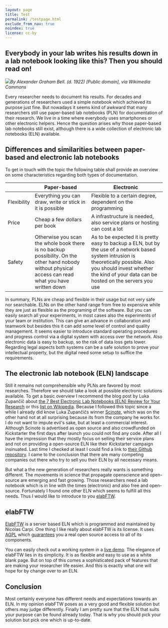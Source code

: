```yaml
---
layout: page
title: Test
permalink: /testpage.html
exclude_from_nav: true
noindex: true
license: cc-by
---
```


## Everybody in your lab writes his results down in a lab notebook looking like this? Then you should read on!

<span class="image left"><img src="{{ site.url }}/images/fulls/2016-08-09_Bell-Notebook.jpg">*By Alexander Graham Bell. (d. 1922) [Public domain], via Wikimedia Commons*</span>

Every researcher needs to document his results. For decades and generations of researchers used a simple notebook which achieved its purpose just fine. But nowadays it seems kind of awkward that many researchers still use paper-based lab notebooks (PLN) for documentation of their research. We live in a time where everybody uses smartphones or other electronic helpers. Hence the question arises why those paper-based lab notebooks still exist, although there is a wide collection of electronic lab notebooks (ELN) available. <!--more-->

## Differences and similarities between paper-based and electronic lab notebooks

To get in touch with the topic the following table shall provide an overview on some characteristics regarding both types of documentation.

| | Paper-based | Electronic |
|-|-----|-----|
| Flexibility | Everything you can draw, write or stick in it is possible | Flexible to a certain degree, dependent on the programming
| Price | Cheap a few dollars per book | A infrastructure is needed, also service plans or hosting can cost a lot
| Safety | Otherwise you scan the whole book there is no backup possibility. On the other hand nobody without physical access can read what you have written down  |  As to be expected it is pretty easy to backup a ELN, but by the use of a network based system intrusion is theoretically possible. Also you should invest whether the kind of your data can be hosted on the servers you use

In summary, PLNs are cheap and flexible in their usage but not very safe nor searchable. ELNs on the other hand range from free to expensive while they are just as flexible as the programing of the software. But you can easily search all your experiments, in most cases also the experiments of your team or institution. This can give an advance in collaboration and teamwork but besides this it can add some level of control and quality management. It seems easier to introduce standard operating procedures and progress control via a digital system with access over the network. Also electronic data is easy to backup, so the risk of data loss gets lower. Regarding legal aspects both systems can be a safe solution to prove your intellectual property, but the digital need some setup to suffice the requirements. 

## The electronic lab notebook (ELN) landscape

Still it remains not comprehensible why PLNs are favored by most researches. Therefore we should take a look at possible electronic solutions available. To get a basic overview I recommend the blog post by Luka Zupančič about [the 7 Best Electronic Lab Notebooks (ELN) Review for Your Research](http://splice-bio.com/the-7-best-electronic-lab-notebooks-eln-for-your-research/) or this [list on Wikipedia](https://en.wikipedia.org/wiki/List_of_ELN_software_packages). Because I followed this topic since a while I already did know Luka Zupančičs winner [Scinote](http://scinote.net/), which was on the other hand not at all surprising because its from the company he works for. I do not want to impute evil's sake, but at least a commercial interest. Although Scinote is advertised as open source and also crowdfunded on Kickstarter the first days after launch you could not find any code. After all I have the impression that they mostly focus on selling their service plans and not on providing a open-source ELN like their Kickstarter campaign insinuated. Last time I checked at least I could find a link to [their Github repository](https://github.com/biosistemika/scinote-web). I came to the conclusion that there are many competing companies out there who try to sell you their ELN by all necessary means.

But what a the new generation of researchers really wants is something different. The movements in science that propagate openscience and open-source are emerging and fast growing. Those researchers need a lab notebook which is in line with the times (electronic) and also free and open-source. Fortunately I found one other ELN which seems to fulfill all this needs. Thus I would like to introduce to you [elabFTW](http://www.elabftw.net/). 

## elabFTW

[ElabFTW](http://www.elabftw.net/) is a server based ELN which is programmed and maintained by Nicolas Carpi. One thing I like really about elabFTW is its license. It uses [AGPL](https://www.gnu.org/licenses/agpl-3.0.en.html) which [guarantees](http://choosealicense.com/licenses/agpl-3.0/) you a real open source access to all of its components. 

You can easily check out a working system in a [live demo](https://demo.elabftw.net/login.php). The elegance of elabFTW lies in its simplicity. It is as flexible and easy to use as a white blank page. But on top of this comes a sophisticated pack of features that are making your researcher life easier. And this is exactly what one will hope for by change over to an ELN.

## Conclusion

Most certainly everyone has different needs and expectations towards an ELN. In my opinion elabFTW poses as a very good and flexible solution but others may judge differently. Finally I am pretty sure that the ELN that suits your purpose can be found already today. That is why you should pick your solution but pick one which is up-to-date.
